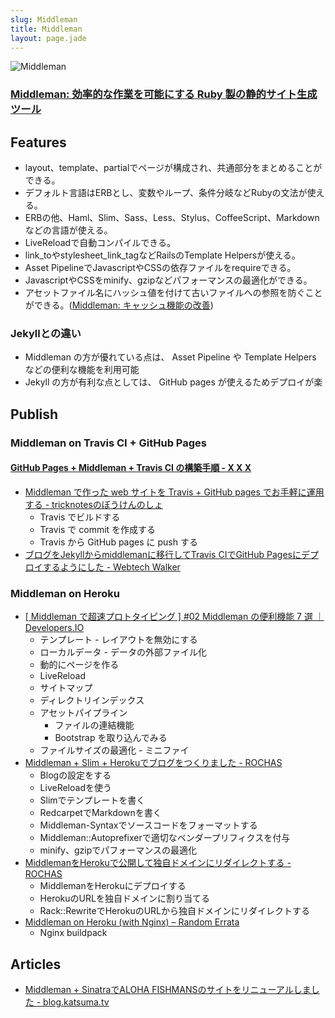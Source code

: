 ```yaml
---
slug: Middleman
title: Middleman
layout: page.jade
---
```


![Middleman](/wiki/assets/img/middleman.png)

### [Middleman: 効率的な作業を可能にする Ruby 製の静的サイト生成ツール](http://middlemanapp.com/jp/)

## Features
- layout、template、partialでページが構成され、共通部分をまとめることができる。
- デフォルト言語はERBとし、変数やループ、条件分岐などRubyの文法が使える。
- ERBの他、Haml、Slim、Sass、Less、Stylus、CoffeeScript、Markdownなどの言語が使える。
- LiveReloadで自動コンパイルできる。
- link_toやstylesheet_link_tagなどRailsのTemplate Helpersが使える。
- Asset PipelineでJavascriptやCSSの依存ファイルをrequireできる。
- JavascriptやCSSをminify、gzipなどパフォーマンスの最適化ができる。
- アセットファイル名にハッシュ値を付けて古いファイルへの参照を防ぐことができる。([Middleman: キャッシュ機能の改善](http://middlemanapp.com/jp/advanced/improving-cacheability/))

### Jekyllとの違い
- Middleman の方が優れている点は、 Asset Pipeline や Template Helpers などの便利な機能を利用可能
- Jekyll の方が有利な点としては、 GitHub pages が使えるためデプロイが楽

## Publish

### Middleman on Travis CI + GitHub Pages

#### [GitHub Pages + Middleman + Travis CI の構築手順 - X X X](http://syonx.hatenablog.com/entry/2014/06/29/185525)
- [Middleman で作った web サイトを Travis + GitHub pages でお手軽に運用する - tricknotesのぼうけんのしょ](http://tricknotes.hateblo.jp/entry/2013/06/17/020229)
    - Travis でビルドする
    - Travis で commit を作成する
    - Travis から GitHub pages に push する
- [ブログをJekyllからmiddlemanに移行してTravis CIでGitHub Pagesにデプロイするようにした - Webtech Walker](http://webtech-walker.com/archive/2013/08/jekyll_to_middleman.html)

### Middleman on Heroku
- [[ Middleman で超速プロトタイピング ] #02 Middleman の便利機能 7 選 ｜ Developers.IO](http://dev.classmethod.jp/tool/middleman-supersonic-02/)
    - テンプレート - レイアウトを無効にする
    - ローカルデータ - データの外部ファイル化
    - 動的にページを作る
    - LiveReload
    - サイトマップ
    - ディレクトリインデックス
    - アセットパイプライン
        - ファイルの連結機能
        - Bootstrap を取り込んでみる
    - ファイルサイズの最適化 - ミニファイ
- [Middleman + Slim + Herokuでブログをつくりました - ROCHAS](http://rochas.cc/blog/2013/11/19/middleman-heroku.html)
    - Blogの設定をする
    - LiveReloadを使う
    - Slimでテンプレートを書く
    - RedcarpetでMarkdownを書く
    - Middleman-Syntaxでソースコードをフォーマットする
    - Middleman::Autoprefixerで適切なベンダープリフィクスを付与
    - minify、gzipでパフォーマンスの最適化
- [MiddlemanをHerokuで公開して独自ドメインにリダイレクトする - ROCHAS](http://rochas.cc/blog/2014/01/07/heroku-redirect.html)
    - MiddlemanをHerokuにデプロイする
    - HerokuのURLを独自ドメインに割り当てる
    - Rack::RewriteでHerokuのURLから独自ドメインにリダイレクトする
- [Middleman on Heroku (with Nginx) – Random Errata](http://randomerrata.com/post/67140752129/nginx-heart-middleman)
    - Nginx buildpack

## Articles
- [Middleman + SinatraでALOHA FISHMANSのサイトをリニューアルしました - blog.katsuma.tv](http://blog.katsuma.tv/2014/03/aloha_fishmans_by_middleman_and_sinatra.html)
